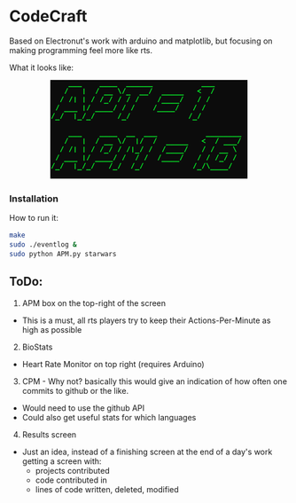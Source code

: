 CodeCraft
=========

Based on Electronut's work with arduino and matplotlib, but focusing on making programming feel more like rts.


What it looks like:
<p align="center">
<img src="Screen Shot 2013-10-14 at 1.51.13 PM.png">
</p>

### Installation

How to run it:

```bash
make
sudo ./eventlog &
sudo python APM.py starwars
```


ToDo:
-----


1. APM box on the top-right of the screen
  - This is a must, all rts players try to keep their Actions-Per-Minute as high as possible
2. BioStats
  - Heart Rate Monitor on top right (requires Arduino)
3. CPM - Why not? basically this would give an indication of how often one commits to github or the like.
  - Would need to use the github API
  - Could also get useful stats for which languages
4. Results screen
  - Just an idea, instead of a finishing screen at the end of a day's work getting  a screen with:
    - projects contributed
    - code contributed in
    - lines of code written, deleted, modified



